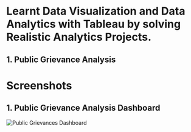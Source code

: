 # Learnt Data Visualization and Data Analytics with Tableau by solving Realistic Analytics Projects.

  ## 1. Public Grievance Analysis 
 
 
# Screenshots 

  ## 1. Public Grievance Analysis Dashboard 
  ![Public Grievances Dashboard](https://user-images.githubusercontent.com/83588611/117000147-425d1800-acfe-11eb-895d-eea29ec743db.png)

